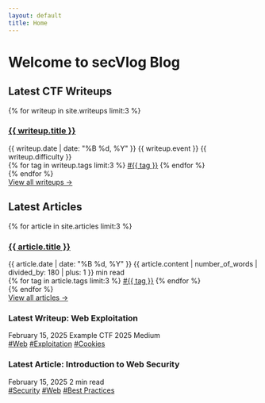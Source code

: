 ```yaml
---
layout: default
title: Home
---
```


# Welcome to secVlog Blog

<div class="home">
    <section class="latest-writeups">
        <h2>Latest CTF Writeups</h2>
        <div class="post-grid">
            {% for writeup in site.writeups limit:3 %}
            <div class="post-card">
                <h3><a href="{{ writeup.url }}">{{ writeup.title }}</a></h3>
                <div class="post-meta">
                    <span class="date">{{ writeup.date | date: "%B %d, %Y" }}</span>
                    <span class="event">{{ writeup.event }}</span>
                    <span class="difficulty">{{ writeup.difficulty }}</span>
                </div>
                <div class="tags">
                    {% for tag in writeup.tags limit:3 %}
                    <a href="/tags/{{ tag }}" class="tag">#{{ tag }}</a>
                    {% endfor %}
                </div>
            </div>
            {% endfor %}
        </div>
        <a href="/writeups" class="view-all">View all writeups →</a>
    </section>

<section class="latest-articles">
        <h2>Latest Articles</h2>
        <div class="post-grid">
            {% for article in site.articles limit:3 %}
            <div class="post-card">
                <h3><a href="{{ article.url }}">{{ article.title }}</a></h3>
                <div class="post-meta">
                    <span class="date">{{ article.date | date: "%B %d, %Y" }}</span>
                    <span class="read-time">{{ article.content | number_of_words | divided_by: 180 | plus: 1 }} min read</span>
                </div>
                <div class="tags">
                    {% for tag in article.tags limit:3 %}
                    <a href="/tags/{{ tag }}" class="tag">#{{ tag }}</a>
                    {% endfor %}
                </div>
            </div>
            {% endfor %}
        </div>
        <a href="/articles" class="view-all">View all articles →</a>
    </section>
    <section class="featured-section">
    <div class="featured-card">
        <h3>Latest Writeup: Web Exploitation</h3>
        <div class="post-meta">
            <span class="date">February 15, 2025</span>
            <span class="event">Example CTF 2025</span>
            <span class="difficulty">Medium</span>
        </div>
        <div class="tags">
            <a href="/tags/web" class="tag">#Web</a>
            <a href="/tags/exploitation" class="tag">#Exploitation</a>
            <a href="/tags/cookies" class="tag">#Cookies</a>
        </div>
    </div>
    <div class="featured-card">
        <h3>Latest Article: Introduction to Web Security</h3>
        <div class="post-meta">
            <span class="date">February 15, 2025</span>
            <span class="read-time">2 min read</span>
        </div>
        <div class="tags">
            <a href="/tags/security" class="tag">#Security</a>
            <a href="/tags/web" class="tag">#Web</a>
            <a href="/tags/best-practices" class="tag">#Best Practices</a>
        </div>
    </div>
</section>
</div>